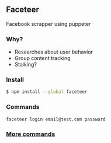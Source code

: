 ## Faceteer 

Facebook scrapper using puppeter

### Why?
- Researches about user behavior
- Group content tracking
- Stalking?

### Install

```bash
$ npm install --global faceteer
```

### Commands
```
faceteer login email@test.com password
```

### [More commands](commands.md)
